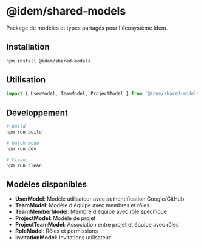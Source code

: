 # @idem/shared-models

Package de modèles et types partagés pour l'écosystème Idem.

## Installation

```bash
npm install @idem/shared-models
```

## Utilisation

```typescript
import { UserModel, TeamModel, ProjectModel } from '@idem/shared-models';
```

## Développement

```bash
# Build
npm run build

# Watch mode
npm run dev

# Clean
npm run clean
```

## Modèles disponibles

- **UserModel**: Modèle utilisateur avec authentification Google/GitHub
- **TeamModel**: Modèle d'équipe avec membres et rôles
- **TeamMemberModel**: Membre d'équipe avec rôle spécifique
- **ProjectModel**: Modèle de projet
- **ProjectTeamModel**: Association entre projet et équipe avec rôles
- **RoleModel**: Rôles et permissions
- **InvitationModel**: Invitations utilisateur
